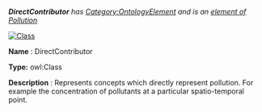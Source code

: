 ___DirectContributor__ 
 has
 [Category:OntologyElement](../../Category/OntologyElement "Category:OntologyElement") 
 and is an
 [element of](../../Property/ElementOf "Property:ElementOf") 
[Pollution](../../Submissions/Pollution "Submissions:Pollution")_




  





[![Class](../../images/thumb/2/27/Class.gif/45px-Class.gif)](../../Image/Class.gif "Class")


__Name__ 
 : DirectContributor
 



__Type:__ 
 owl:Class
 



__Description__ 
 : Represents concepts which directly represent pollution. For example the concentration of pollutants at a particular spatio-temporal point.